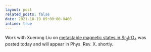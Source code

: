 ```yaml
---
layout: post
related_posts: false
date: 2021-10-19 09:00:00-0400
inline: true
---
```


Work with Xuerong Liu on [metastable magnetic states in Sr<sub>2</sub>IrO<sub>4</sub>](/publications/#Wang2021single) was posted today and will appear in Phys. Rev. X. shortly.
